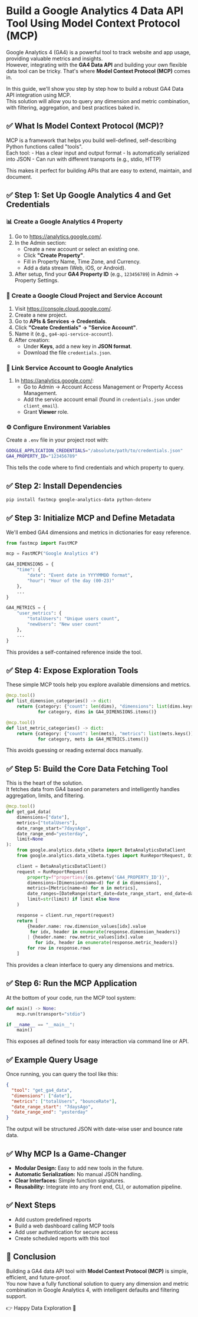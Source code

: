 # Build a Google Analytics 4 Data API Tool Using Model Context Protocol (MCP)

Google Analytics 4 (GA4) is a powerful tool to track website and app
usage, providing valuable metrics and insights.\
However, integrating with the **GA4 Data API** and building your own
flexible data tool can be tricky. That's where **Model Context Protocol
(MCP)** comes in.

In this guide, we'll show you step by step how to build a robust GA4
Data API integration using MCP.\
This solution will allow you to query any dimension and metric
combination, with filtering, aggregation, and best practices baked in.

## ✅ What Is Model Context Protocol (MCP)?

MCP is a framework that helps you build well-defined, self-describing
Python functions called "tools".\
Each tool: - Has a clear input and output format - Is automatically
serialized into JSON - Can run with different transports (e.g., stdio,
HTTP)

This makes it perfect for building APIs that are easy to extend,
maintain, and document.

## ✅ Step 1: Set Up Google Analytics 4 and Get Credentials

### 📊 Create a Google Analytics 4 Property

1.  Go to <https://analytics.google.com/>.
2.  In the Admin section:
    -   Create a new account or select an existing one.
    -   Click **"Create Property"**.
    -   Fill in Property Name, Time Zone, and Currency.
    -   Add a data stream (Web, iOS, or Android).
3.  After setup, find your **GA4 Property ID** (e.g., `123456789`) in
    Admin → Property Settings.

### 🔑 Create a Google Cloud Project and Service Account

1.  Visit <https://console.cloud.google.com/>.
2.  Create a new project.
3.  Go to **APIs & Services → Credentials**.
4.  Click **"Create Credentials" → "Service Account"**.
5.  Name it (e.g., `ga4-api-service-account`).
6.  After creation:
    -   Under **Keys**, add a new key in **JSON format**.
    -   Download the file `credentials.json`.

### 🧱 Link Service Account to Google Analytics

1.  In <https://analytics.google.com/>:
    -   Go to Admin → Account Access Management or Property Access
        Management.
    -   Add the service account email (found in `credentials.json` under
        `client_email`).
    -   Grant **Viewer** role.

### ⚙️ Configure Environment Variables

Create a `.env` file in your project root with:

``` bash
GOOGLE_APPLICATION_CREDENTIALS="/absolute/path/to/credentials.json"
GA4_PROPERTY_ID="123456789"
```

This tells the code where to find credentials and which property to
query.

## ✅ Step 2: Install Dependencies

``` bash
pip install fastmcp google-analytics-data python-dotenv
```

## ✅ Step 3: Initialize MCP and Define Metadata

We'll embed GA4 dimensions and metrics in dictionaries for easy
reference.

``` python
from fastmcp import FastMCP

mcp = FastMCP("Google Analytics 4")

GA4_DIMENSIONS = {
    "time": {
        "date": "Event date in YYYYMMDD format",
        "hour": "Hour of the day (00-23)"
    },
    ...
}

GA4_METRICS = {
    "user_metrics": {
        "totalUsers": "Unique users count",
        "newUsers": "New user count"
    },
    ...
}
```

This provides a self-contained reference inside the tool.

## ✅ Step 4: Expose Exploration Tools

These simple MCP tools help you explore available dimensions and
metrics.

``` python
@mcp.tool()
def list_dimension_categories() -> dict:
    return {category: {"count": len(dims), "dimensions": list(dims.keys())}
            for category, dims in GA4_DIMENSIONS.items()}

@mcp.tool()
def list_metric_categories() -> dict:
    return {category: {"count": len(mets), "metrics": list(mets.keys())}
            for category, mets in GA4_METRICS.items()}
```

This avoids guessing or reading external docs manually.

## ✅ Step 5: Build the Core Data Fetching Tool

This is the heart of the solution.\
It fetches data from GA4 based on parameters and intelligently handles
aggregation, limits, and filtering.

``` python
@mcp.tool()
def get_ga4_data(
    dimensions=["date"],
    metrics=["totalUsers"],
    date_range_start="7daysAgo",
    date_range_end="yesterday",
    limit=None
):
    from google.analytics.data_v1beta import BetaAnalyticsDataClient
    from google.analytics.data_v1beta.types import RunReportRequest, Dimension, Metric, DateRange

    client = BetaAnalyticsDataClient()
    request = RunReportRequest(
        property=f"properties/{os.getenv('GA4_PROPERTY_ID')}",
        dimensions=[Dimension(name=d) for d in dimensions],
        metrics=[Metric(name=m) for m in metrics],
        date_ranges=[DateRange(start_date=date_range_start, end_date=date_range_end)],
        limit=str(limit) if limit else None
    )

    response = client.run_report(request)
    return [
        {header.name: row.dimension_values[idx].value
         for idx, header in enumerate(response.dimension_headers)}
        | {header.name: row.metric_values[idx].value
           for idx, header in enumerate(response.metric_headers)}
        for row in response.rows
    ]
```

This provides a clean interface to query any dimensions and metrics.

## ✅ Step 6: Run the MCP Application

At the bottom of your code, run the MCP tool system:

``` python
def main() -> None:
    mcp.run(transport="stdio")

if __name__ == "__main__":
    main()
```

This exposes all defined tools for easy interaction via command line or
API.

## ✅ Example Query Usage

Once running, you can query the tool like this:

``` json
{
  "tool": "get_ga4_data",
  "dimensions": ["date"],
  "metrics": ["totalUsers", "bounceRate"],
  "date_range_start": "7daysAgo",
  "date_range_end": "yesterday"
}
```

The output will be structured JSON with date-wise user and bounce rate
data.

## ✅ Why MCP Is a Game-Changer

-   **Modular Design:** Easy to add new tools in the future.
-   **Automatic Serialization:** No manual JSON handling.
-   **Clear Interfaces:** Simple function signatures.
-   **Reusability:** Integrate into any front end, CLI, or automation
    pipeline.

## ✅ Next Steps

-   Add custom predefined reports
-   Build a web dashboard calling MCP tools
-   Add user authentication for secure access
-   Create scheduled reports with this tool

## 🎉 Conclusion

Building a GA4 data API tool with **Model Context Protocol (MCP)** is
simple, efficient, and future-proof.\
You now have a fully functional solution to query any dimension and
metric combination in Google Analytics 4, with intelligent defaults and
filtering support.

👉 Happy Data Exploration 🚀

